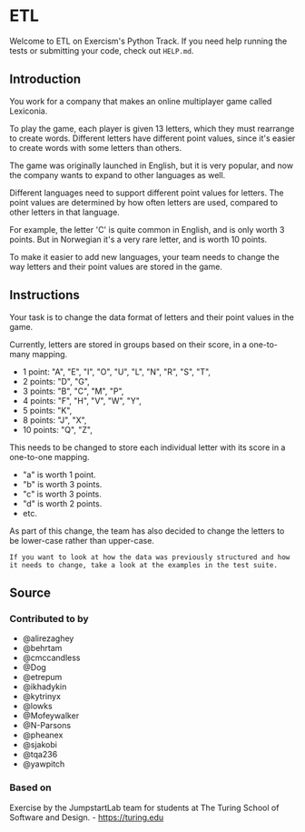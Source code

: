 # ETL

Welcome to ETL on Exercism's Python Track.
If you need help running the tests or submitting your code, check out `HELP.md`.

## Introduction

You work for a company that makes an online multiplayer game called Lexiconia.

To play the game, each player is given 13 letters, which they must rearrange to create words.
Different letters have different point values, since it's easier to create words with some letters than others.

The game was originally launched in English, but it is very popular, and now the company wants to expand to other languages as well.

Different languages need to support different point values for letters.
The point values are determined by how often letters are used, compared to other letters in that language.

For example, the letter 'C' is quite common in English, and is only worth 3 points.
But in Norwegian it's a very rare letter, and is worth 10 points.

To make it easier to add new languages, your team needs to change the way letters and their point values are stored in the game.

## Instructions

Your task is to change the data format of letters and their point values in the game.

Currently, letters are stored in groups based on their score, in a one-to-many mapping.

- 1 point: "A", "E", "I", "O", "U", "L", "N", "R", "S", "T",
- 2 points: "D", "G",
- 3 points: "B", "C", "M", "P",
- 4 points: "F", "H", "V", "W", "Y",
- 5 points: "K",
- 8 points: "J", "X",
- 10 points: "Q", "Z",

This needs to be changed to store each individual letter with its score in a one-to-one mapping.

- "a" is worth 1 point.
- "b" is worth 3 points.
- "c" is worth 3 points.
- "d" is worth 2 points.
- etc.

As part of this change, the team has also decided to change the letters to be lower-case rather than upper-case.

~~~~exercism/note
If you want to look at how the data was previously structured and how it needs to change, take a look at the examples in the test suite.
~~~~

## Source

### Contributed to by

- @alirezaghey
- @behrtam
- @cmccandless
- @Dog
- @etrepum
- @ikhadykin
- @kytrinyx
- @lowks
- @Mofeywalker
- @N-Parsons
- @pheanex
- @sjakobi
- @tqa236
- @yawpitch

### Based on

Exercise by the JumpstartLab team for students at The Turing School of Software and Design. - https://turing.edu